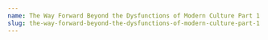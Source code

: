 ```yaml
---
name: The Way Forward Beyond the Dysfunctions of Modern Culture Part 1
slug: the-way-forward-beyond-the-dysfunctions-of-modern-culture-part-1
---
```



